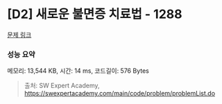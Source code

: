 # [D2] 새로운 불면증 치료법 - 1288 

[문제 링크](https://swexpertacademy.com/main/code/problem/problemDetail.do?contestProbId=AV18_yw6I9MCFAZN) 

### 성능 요약

메모리: 13,544 KB, 시간: 14 ms, 코드길이: 576 Bytes



> 출처: SW Expert Academy, https://swexpertacademy.com/main/code/problem/problemList.do